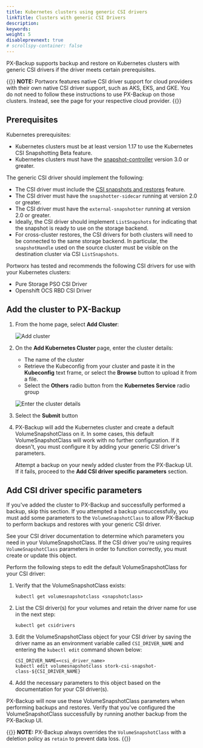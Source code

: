 ```yaml
---
title: Kubernetes clusters using generic CSI drivers
linkTitle: Clusters with generic CSI Drivers
description: 
keywords:
weight: 5
disableprevnext: true
# scrollspy-container: false
---
```


PX-Backup supports backup and restore on Kubernetes clusters with generic CSI drivers if the driver meets certain prerequisites. 

{{<info>}}
**NOTE:** Portworx features native CSI driver support for cloud providers with their own native CSI driver support, such as AKS, EKS, and GKE. You do not need to follow these instructions to use PX-Backup on those clusters. Instead, see the page for your respective cloud provider.
{{</info>}}

## Prerequisites

Kubernetes prerequisites:

* Kubernetes clusters must be at least version 1.17 to use the Kubernetes CSI Snapshotting Beta feature.
* Kubernetes clusters must have the [snapshot-controller](https://github.com/kubernetes-csi/external-snapshotter/tree/master/deploy/kubernetes/snapshot-controller) version 3.0 or greater.

The generic CSI driver should implement the following:
  
* The CSI driver must include the [CSI snapshots and restores](https://kubernetes-csi.github.io/docs/snapshot-restore-feature.html) feature.
* The CSI driver must have the `snapshotter-sidecar` running at version 2.0 or greater.
* The CSI driver must have the `external-snapshotter` running at version 2.0 or greater.
* Ideally, the CSI driver should implement `ListSnapshots` for indicating that the snapshot is ready to use on the storage backend.
* For cross-cluster restores, the CSI drivers for both clusters will need to be connected to the same storage backend. In particular, the `snapshotHandle` used on the source cluster must be visible on the destination cluster via CSI `ListSnapshots`.

Portworx has tested and recommends the following CSI drivers for use with your Kubernetes clusters:

* Pure Storage PSO CSI Driver
* Openshift OCS RBD CSI Driver

## Add the cluster to PX-Backup

1. From the home page, select **Add Cluster**:

    ![Add cluster](/img/add-cluster.png)

2. On the **Add Kubernetes Cluster** page, enter the cluster details:

    * The name of the cluster
    * Retrieve the Kubeconfig from your cluster and paste it in the **Kubeconfig** text frame, or select the **Browse** button to upload it from a file.
    * Select the **Others** radio button from the **Kubernetes Service** radio group

    ![Enter the cluster details](/img/enter-other-kubernetes-distributions-cluster-details.png)

3. Select the **Submit** button

4. PX-Backup will add the Kubernetes cluster and create a default VolumeSnapshotClass on it. In some cases, this default VolumeSnapshotClass will work with no further configuration. If it doesn't, you must configure it by adding your generic CSI driver's parameters. 
   
    Attempt a backup on your newly added cluster from the PX-Backup UI. If it fails, proceed to the **Add CSI driver specific parameters** section.

## Add CSI driver specific parameters

If you've added the cluster to PX-Backup and successfully performed a backup, skip this section. If you attempted a backup unsuccessfully, you must add some parameters to the `VolumeSnapshotClass` to allow PX-Backup to perform backups and restores with your generic CSI driver. 

See your CSI driver documentation to determine which parameters you need in your VolumeSnapshotClass. If the CSI driver you're using requires `VolumeSnapshotClass` parameters in order to function correctly, you must create or update this object. 

Perform the following steps to edit the default VolumeSnapshotClass for your CSI driver:

1. Verify that the VolumeSnapshotClass exists:

    ```text
    kubectl get volumesnapshotclass <snapshotclass>
    ```


2. List the CSI driver(s) for your volumes and retain the driver name for use in the next step:

    ```text
    kubectl get csidrivers
    ```

3. Edit the VolumeSnapshotClass object for your CSI driver by saving the driver name as an environment variable called `CSI_DRIVER_NAME` and entering the `kubectl edit` command shown below:

    ```text
    CSI_DRIVER_NAME=<csi_driver_name>
    kubectl edit volumesnapshotclass stork-csi-snapshot-class-${CSI_DRIVER_NAME}
    ```

4. Add the necessary parameters to this object based on the documentation for your CSI driver(s).

PX-Backup will now use these VolumeSnapshotClass parameters when performing backups and restores. Verify that you've configured the VolumeSnapshotClass successfully by running another backup from the PX-Backup UI. 

{{<info>}}
**NOTE:** PX-Backup always overrides the `VolumeSnapshotClass` with a deletion policy as `retain` to prevent data loss.
{{</info>}}
